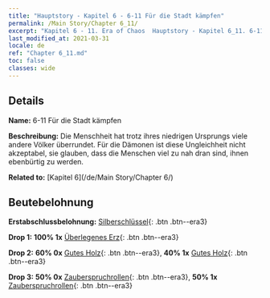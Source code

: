 ```yaml
---
title: "Hauptstory - Kapitel 6 - 6-11 Für die Stadt kämpfen"
permalink: /Main Story/Chapter 6_11/
excerpt: "Kapitel 6 - 11. Era of Chaos  Hauptstory - Kapitel 6_11. 6-11 Für die Stadt kämpfen"
last_modified_at: 2021-03-31
locale: de
ref: "Chapter 6_11.md"
toc: false
classes: wide
---
```


## Details

 **Name:** 6-11 Für die Stadt kämpfen

 **Beschreibung:** Die Menschheit hat trotz ihres niedrigen Ursprungs viele andere Völker überrundet. Für die Dämonen ist diese Ungleichheit nicht akzeptabel, sie glauben, dass die Menschen viel zu nah dran sind, ihnen ebenbürtig zu werden.

 **Related to:** [Kapitel 6](/de/Main Story/Chapter 6/)

## Beutebelohnung

 **Erstabschlussbelohnung:** [Silberschlüssel](/de/Items/con_693/){: .btn .btn--era3}

 **Drop 1:** **100% 1x** [Überlegenes Erz](/de/Items/mat_19/){: .btn .btn--era3}

 **Drop 2:** **60% 0x** [Gutes Holz](/de/Items/mat_13/){: .btn .btn--era3}, **40% 1x** [Gutes Holz](/de/Items/mat_13/){: .btn .btn--era3}

 **Drop 3:** **50% 0x** [Zauberspruchrollen](/de/Items/con_694/){: .btn .btn--era3}, **50% 1x** [Zauberspruchrollen](/de/Items/con_694/){: .btn .btn--era3}

